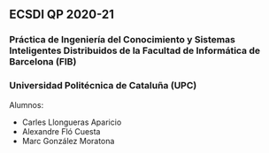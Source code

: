 ## ECSDI QP 2020-21

### Práctica de Ingeniería del Conocimiento y Sistemas Inteligentes Distribuidos de la Facultad de Informática de Barcelona (FIB)

### Universidad Politécnica de Cataluña (UPC)

Alumnos:

* Carles Llongueras Aparicio
* Alexandre Fló Cuesta
* Marc González Moratona